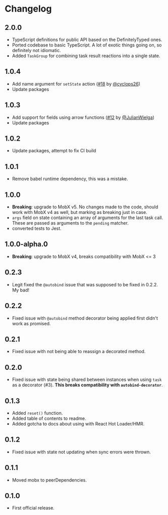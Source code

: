 # Changelog

## 2.0.0

- TypeScript definitions for public API based on the DefinitelyTyped ones.
- Ported codebase to basic TypeScript. A lot of exotic things going on, so definitely not idiomatic.
- Added `TaskGroup` for combining task result reactions into a single state.

## 1.0.4

- Add name argument for `setState` action ([#18](https://github.com/jeffijoe/mobx-task/pull/18) by [@cyclops26](https://github.com/cyclops26))
- Update packages

## 1.0.3

- Add support for fields using arrow functions ([#12](https://github.com/jeffijoe/mobx-task/pull/12) by [@JulianWielga](https://github.com/JulianWielga))
- Update packages

## 1.0.2

- Update packages, attempt to fix CI build

## 1.0.1

- Remove babel runtime dependency, this was a mistake.

## 1.0.0

- **Breaking**: upgrade to MobX v5. No changes made to the code, should work with MobX v4 as well, but marking as breaking just in case.
- `args` field on state containing an array of arguments for the last task call. These are passed as arguments to the `pending` matcher.
- converted tests to Jest.

## 1.0.0-alpha.0

- **Breaking**: upgrade to MobX v4, breaks compatibility with MobX <= 3

## 0.2.3

- Legit fixed the `@autobind` issue that was supposed to be fixed in 0.2.2. My bad!

## 0.2.2

- Fixed issue with `@autobind` method decorator being applied first didn't work as promised.

## 0.2.1

- Fixed issue with not being able to reassign a decorated method.

## 0.2.0

- Fixed issue with state being shared between instances when using `task` as a decorator (#3).
  **This breaks compatibility with `autobind-decorator`**.

## 0.1.3

- Added `reset()` function.
- Added table of contents to readme.
- Added gotcha to docs about using with React Hot Loader/HMR.

## 0.1.2

- Fixed issue with state not updating when sync errors were thrown.

## 0.1.1

- Moved mobx to peerDependencies.

## 0.1.0

- First official release.

